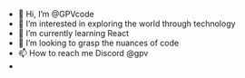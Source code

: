 - 👋 Hi, I’m @GPVcode
- 👀 I’m interested in exploring the world through technology
- 🌱 I’m currently learning React
- 💞️ I’m looking to grasp the nuances of code
- 📫 How to reach me Discord @gpv
- 

<!---
GPVcode/GPVcode is a ✨ special ✨ repository because its `README.md` (this file) appears on your GitHub profile.
You can click the Preview link to take a look at your changes.
--->
